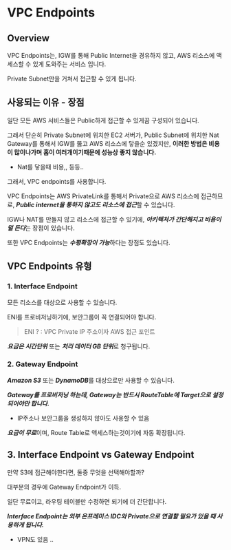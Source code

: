 # VPC Endpoints
## Overview
VPC Endpoints는, IGW를 통해 Public Internet을 경유하지 않고, AWS 리소스에 액세스할 수 있게 도와주는 서비스 입니다.

Private Subnet만을 거쳐서 접근할 수 있게 됩니다.

## 사용되는 이유 - 장점
일단 모든 AWS 서비스들은 Public하게 접근할 수 있게끔 구성되어 있습니다.

그래서 단순히 Private Subnet에 위치한 EC2 서버가, Public Subnet에 위치한 Nat Gateway를 통해서 IGW를 뚫고 AWS 리소스에 닿을순 있겠지만, **이러한 방법은 비용이 많이나가며 홉이 여러개이기때문에 성능상 좋지 않습니다.**
- Nat를 닿을때 비용,, 등등..

그래서, VPC endpoints를 사용합니다.

VPC Endpoints는 AWS PrivateLink를 통해서 Private으로 AWS 리소스에 접근하므로, ***Public internet을 통하지 않고도 리소스에 접근***할 수 있습니다.

IGW나 NAT를 만들지 않고 리소스에 접근할 수 있기에, ***아키텍처가 간단해지고 비용이 덜 든다***는 장점이 있습니다.

또한 VPC Endpoints는 ***수평확장이 가능***하다는 장점도 있습니다.

## VPC Endpoints 유형
### 1. Interface Endpoint
모든 리소스를 대상으로 사용할 수 있습니다.

ENI를 프로비저닝하기에, 보안그룹이 꼭 연결되어야 합니다.
>ENI ? : VPC Private IP 주소이자 AWS 접근 포인트

***요금은 시간단위*** 또는 ***처리 데이터 GB 단위***로 청구됩니다.

### 2. Gateway Endpoint
***Amazon S3*** 또는 ***DynamoDB***를 대상으로만 사용할 수 있습니다.

***Gateway를 프로비저닝 하는데, Gateway는 반드시 RouteTable에 Target으로 설정되어야만 합니다.***
- IP주소나 보안그룹을 생성하지 않아도 사용할 수 있음

***요금이 무료***이며, Route Table로 액세스하는것이기에 자동 확장됩니다.

## 3. Interface Endpoint vs Gateway Endpoint
만약 S3에 접근해야한다면, 둘중 무엇을 선택해야할까?

대부분의 경우에 Gateway Endpoint가 이득.

일단 무료이고, 라우팅 테이블만 수정하면 되기에 더 간단합니다.

***Interface Endpoint는 외부 온프레미스 IDC와 Private으로 연결할 필요가 있을 때 사용하게 됩니다.***
- VPN도 있음 ..